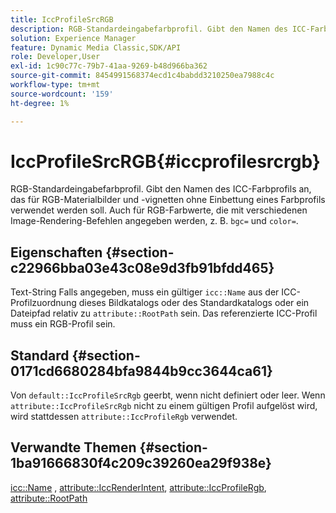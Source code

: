 ```yaml
---
title: IccProfileSrcRGB
description: RGB-Standardeingabefarbprofil. Gibt den Namen des ICC-Farbprofils an, das für RGB-Materialbilder und -vignetten ohne Einbettung eines Farbprofils verwendet werden soll. Auch für RGB-Farbwerte, die mit verschiedenen Bild-Rendering-Befehlen angegeben werden, z. B. bgc= und color=.
solution: Experience Manager
feature: Dynamic Media Classic,SDK/API
role: Developer,User
exl-id: 1c90c77c-79b7-41aa-9269-b48d966ba362
source-git-commit: 8454991568374ecd1c4babdd3210250ea7988c4c
workflow-type: tm+mt
source-wordcount: '159'
ht-degree: 1%

---
```


# IccProfileSrcRGB{#iccprofilesrcrgb}

RGB-Standardeingabefarbprofil. Gibt den Namen des ICC-Farbprofils an, das für RGB-Materialbilder und -vignetten ohne Einbettung eines Farbprofils verwendet werden soll. Auch für RGB-Farbwerte, die mit verschiedenen Image-Rendering-Befehlen angegeben werden, z. B. `bgc=` und `color=`.

## Eigenschaften {#section-c22966bba03e43c08e9d3fb91bfdd465}

Text-String Falls angegeben, muss ein gültiger `icc::Name` aus der ICC-Profilzuordnung dieses Bildkatalogs oder des Standardkatalogs oder ein Dateipfad relativ zu `attribute::RootPath` sein. Das referenzierte ICC-Profil muss ein RGB-Profil sein.

## Standard {#section-0171cd6680284bfa9844b9cc3644ca61}

Von `default::IccProfileSrcRgb` geerbt, wenn nicht definiert oder leer. Wenn `attribute::IccProfileSrcRgb` nicht zu einem gültigen Profil aufgelöst wird, wird stattdessen `attribute::IccProfileRgb` verwendet.

## Verwandte Themen {#section-1ba91666830f4c209c39260ea29f938e}

[icc::Name](../../../../../ir-api/material-cat/image-rendering-api-ref/c-ir-material-catalog/c-ir-icc-profile-map-reference/r-ir-name-icc.md#reference-7a293ede360e433782575f8f6a562ac2) , [attribute::IccRenderIntent](../../../../../ir-api/material-cat/image-rendering-api-ref/c-ir-material-catalog/c-ir-attributes-reference/r-ir-iccrenderintent.md#reference-3b80b7a4c25545a593c5076f318b5c40), [attribute::IccProfileRgb](../../../../../ir-api/material-cat/image-rendering-api-ref/c-ir-material-catalog/c-ir-attributes-reference/r-ir-iccprofilergb.md#reference-cdaad25b155646ffa382d722fd324b30), [attribute::RootPath](../../../../../ir-api/material-cat/image-rendering-api-ref/c-ir-material-catalog/c-ir-attributes-reference/r-ir-rootpath.md#reference-a4d7c96b62e14fcbad1740c702f160f3)
